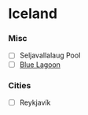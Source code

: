Iceland
======

### Misc
- [ ] Seljavallalaug Pool
- [ ] [Blue Lagoon](http://www.bluelagoon.com/)

### Cities
- [ ] Reykjavík